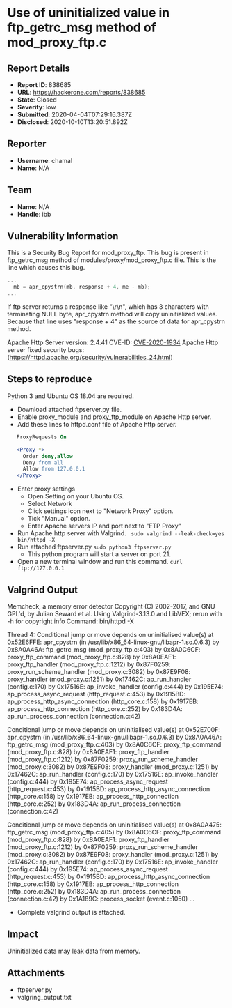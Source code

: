 # Use of uninitialized value in ftp_getrc_msg method of mod_proxy_ftp.c

## Report Details
- **Report ID**: 838685
- **URL**: https://hackerone.com/reports/838685
- **State**: Closed
- **Severity**: low
- **Submitted**: 2020-04-04T07:29:16.387Z
- **Disclosed**: 2020-10-10T13:20:51.892Z

## Reporter
- **Username**: chamal
- **Name**: N/A

## Team
- **Name**: N/A
- **Handle**: ibb

## Vulnerability Information
This is a Security Bug Report for mod_proxy_ftp. This bug is present in ftp_getrc_msg method of modules/proxy/mod_proxy_ftp.c file.
This is the line which causes this bug.

```c
...
  mb = apr_cpystrn(mb, response + 4, me - mb);
...
```
If ftp server returns a response like "\r\n", which has 3 characters with terminating NULL byte, apr_cpystrn method will copy uninitialized values.
Because that line uses "response + 4" as the source of data for apr_cpystrn method.

Apache Http Server version: 2.4.41
CVE-ID: [CVE-2020-1934](https://cve.mitre.org/cgi-bin/cvename.cgi?name=CVE-2020-1934)
Apache Http server fixed security bugs: (https://httpd.apache.org/security/vulnerabilities_24.html)

Steps to reproduce
---------------------
Python 3 and Ubuntu OS 18.04 are required.


* Download attached ftpserver.py file.
* Enable proxy_module and proxy_ftp_module on Apache Http server.
* Add these lines to httpd.conf file of Apache http server.

```apache
   ProxyRequests On

   <Proxy *>
     Order deny,allow
     Deny from all
     Allow from 127.0.0.1
   </Proxy>
```

* Enter proxy settings
   * Open Setting on your Ubuntu OS.
   * Select Network
   * Click settings icon next to "Network Proxy" option.
   * Tick "Manual" option.
   * Enter Apache servers IP and port next to "FTP Proxy"
* Run Apache http server with Valgrind.
 ` sudo valgrind --leak-check=yes bin/httpd -X`
* Run attached ftpserver.py
   `sudo python3 ftpserver.py`
   * This python program will start a server on port 21.
* Open a new terminal window and run this command.
   `curl ftp://127.0.0.1`

Valgrind Output
------------------
Memcheck, a memory error detector
Copyright (C) 2002-2017, and GNU GPL'd, by Julian Seward et al.
Using Valgrind-3.13.0 and LibVEX; rerun with -h for copyright info
Command: bin/httpd -X

Thread 4:
Conditional jump or move depends on uninitialised value(s)
at 0x52E6FFE: apr_cpystrn (in /usr/lib/x86_64-linux-gnu/libapr-1.so.0.6.3)
by 0x8A0A46A: ftp_getrc_msg (mod_proxy_ftp.c:403)
by 0x8A0C6CF: proxy_ftp_command (mod_proxy_ftp.c:828)
by 0x8A0EAF1: proxy_ftp_handler (mod_proxy_ftp.c:1212)
by 0x87F0259: proxy_run_scheme_handler (mod_proxy.c:3082)
by 0x87E9F08: proxy_handler (mod_proxy.c:1251)
by 0x17462C: ap_run_handler (config.c:170)
by 0x17516E: ap_invoke_handler (config.c:444)
by 0x195E74: ap_process_async_request (http_request.c:453)
by 0x1915BD: ap_process_http_async_connection (http_core.c:158)
by 0x1917EB: ap_process_http_connection (http_core.c:252)
by 0x183D4A: ap_run_process_connection (connection.c:42)

Conditional jump or move depends on uninitialised value(s)
at 0x52E700F: apr_cpystrn (in /usr/lib/x86_64-linux-gnu/libapr-1.so.0.6.3)
by 0x8A0A46A: ftp_getrc_msg (mod_proxy_ftp.c:403)
by 0x8A0C6CF: proxy_ftp_command (mod_proxy_ftp.c:828)
by 0x8A0EAF1: proxy_ftp_handler (mod_proxy_ftp.c:1212)
by 0x87F0259: proxy_run_scheme_handler (mod_proxy.c:3082)
by 0x87E9F08: proxy_handler (mod_proxy.c:1251)
by 0x17462C: ap_run_handler (config.c:170)
by 0x17516E: ap_invoke_handler (config.c:444)
by 0x195E74: ap_process_async_request (http_request.c:453)
by 0x1915BD: ap_process_http_async_connection (http_core.c:158)
by 0x1917EB: ap_process_http_connection (http_core.c:252)
by 0x183D4A: ap_run_process_connection (connection.c:42)

Conditional jump or move depends on uninitialised value(s)
at 0x8A0A475: ftp_getrc_msg (mod_proxy_ftp.c:405)
by 0x8A0C6CF: proxy_ftp_command (mod_proxy_ftp.c:828)
by 0x8A0EAF1: proxy_ftp_handler (mod_proxy_ftp.c:1212)
by 0x87F0259: proxy_run_scheme_handler (mod_proxy.c:3082)
by 0x87E9F08: proxy_handler (mod_proxy.c:1251)
by 0x17462C: ap_run_handler (config.c:170)
by 0x17516E: ap_invoke_handler (config.c:444)
by 0x195E74: ap_process_async_request (http_request.c:453)
by 0x1915BD: ap_process_http_async_connection (http_core.c:158)
by 0x1917EB: ap_process_http_connection (http_core.c:252)
by 0x183D4A: ap_run_process_connection (connection.c:42)
by 0x1A189C: process_socket (event.c:1050)
...

* Complete valgrind output is attached.

## Impact

Uninitialized data may leak data from memory.

## Attachments
- ftpserver.py
- valgring_output.txt
